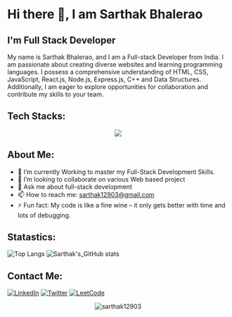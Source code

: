 # Hi there 👋, I am Sarthak Bhalerao
## I'm Full Stack Developer 

My name is Sarthak Bhalerao, and I am a Full-stack Developer from India. I am passionate about creating diverse websites and learning programming languages. I possess a comprehensive understanding of HTML, CSS, JavaScript, React.js, Node.js, Express.js, C++ and Data Structures. Additionally, I am eager to explore opportunities for collaboration and contribute my skills to your team.


## Tech Stacks:  


<p align="center">
  <a href="#">
    <img src="https://skillicons.dev/icons?i=html,css,tailwindcss,js,nodejs,react,electron,expressjs,mongodb,postgresql,github,git,cpp,zustand,postman" />
  </a>
</p>

## About Me:
- 🌱 I’m currently Working to master my Full-Stack Development Skills. 
- 👯 I’m looking to collaborate on various Web based project 
- 💬 Ask me about full-stack development
- 📫 How to reach me: sarthak12903@gmail.com 
- ⚡ Fun fact: My code is like a fine wine – it only gets better with time and lots of debugging.





## Statastics:

![Top Langs](https://github-readme-stats.vercel.app/api/top-langs/?username=Sarthak12903&layout=donut&theme=dark)
![Sarthak's_GitHub stats](https://github-readme-stats.vercel.app/api?username=Sarthak12903&show_icons=true&theme=radical)



## Contact Me: 

[![LinkedIn](https://img.shields.io/badge/LinkedIn-blue?style=for-the-badge&logo=linkedin)](https://www.linkedin.com/in/sarthak-bhalerao12/)
[![Twitter](https://img.shields.io/badge/Twitter-blue?style=for-the-badge&logo=twitter)](https://x.com/SarthakB1209)
[![LeetCode](https://img.shields.io/badge/LeetCode-blue?style=for-the-badge&logo=leetcode)](https://leetcode.com/u/sarthak12903/)



<p align="center"> <img src="https://komarev.com/ghpvc/?username=Sarthak12903&label=Profile%20views&color=0e75b6&style=flat" alt="sarthak12903" /> </p>

